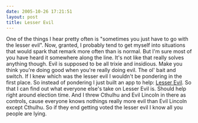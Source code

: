 ```yaml
---
date: 2005-10-26 17:21:51
layout: post
title: Lesser Evil
---
```


One of the things I hear pretty often is "sometimes you just have to go with the lesser evil". Now, granted, I probably tend to get myself into situations that would spark that remark more often than is normal. But I'm sure most of you have heard it somewhere along the line. It's not like that really solves anything though. Evil is supposed to be all trixie and insidious. Make you think you're doing good when you're really doing evil. The ol' bait and switch. If I knew which was the lesser evil I wouldn't be pondering in the first place. So instead of pondering I just built an app to help: [Lesser Evil](http://lesserevil.ning.com). So that I can find out what everyone else's take on Lesser Evil is. Should help right around election time. And I threw Cthulhu and Evil Lincoln in there as controls, cause everyone knows nothings really more evil than Evil Lincoln except Cthulhu. So if they end getting voted the lesser evil I know all you people are lying.
